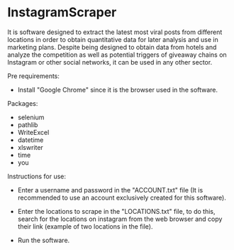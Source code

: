 # InstagramScraper
It is software designed to extract the latest most viral posts from different locations in order to obtain quantitative data for later analysis and use in marketing plans.
Despite being designed to obtain data from hotels and analyze the competition as well as potential triggers of giveaway chains on Instagram or other social networks, it can be used in any other sector.

Pre requirements:
- Install "Google Chrome" since it is the browser used in the software.

Packages:
- selenium
- pathlib
- WriteExcel
- datetime
- xlswriter
- time
- you

Instructions for use:
- Enter a username and password in the "ACCOUNT.txt" file (It is recommended to use an account exclusively created for this software).

- Enter the locations to scrape in the "LOCATIONS.txt" file, to do this, search for the locations on instagram from the web browser and copy their link (example of two locations in the file).

- Run the software.
